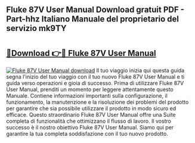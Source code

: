 ## Fluke 87V User Manual Download gratuit PDF - Part-hhz Italiano Manuale del proprietario del servizio mk9TY

# <h2><a href="http://df9vs4g.blite.top/?on=Fluke+87V+User+Manual">🔗Download 👉🔴 Fluke 87V User Manual</a></h2>

[![Fluke 87V User Manual download](https://i.imgur.com/lujVjoI.png)](http://df9vs4g.blite.top/?on=Fluke+87V+User+Manual)
Il tuo viaggio inizia qui questa guida segna l'inizio del tuo viaggio con il tuo nuovo Fluke 87V User Manual e ti guida verso operazioni e gioia di successo. Prima di utilizzare Fluke 87V User Manual, prenditi un momento per leggere attentamente questo Manuale. Contiene informazioni importanti sulla configurazione, il funzionamento, la manutenzione e la risoluzione dei problemi del prodotto per garantire che sia possibile utilizzare il prodotto in modo sicuro ed efficace. Questo straordinario Fluke 87V User Manual offre una Suite completa di funzionalità che ottimizzano il flusso di lavoro. Il vostro successo è il nostro obiettivo Fluke 87V User Manual. Siamo qui per garantire la tua completa soddisfazione con il tuo nuovo prodotto.
